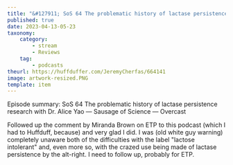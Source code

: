 ```yaml
---
title: "&#127911; SoS 64 The problematic history of lactase persistence research with Dr. Alice Yao — Sausage of Science — Overcast"
published: true
date: 2023-04-13-05-23
taxonomy:
    category:
        - stream
        - Reviews
    tag:
        - podcasts
theurl: https://huffduffer.com/JeremyCherfas/664141
image: artwork-resized.PNG
template: item
---
```


Episode summary: SoS 64 The problematic history of lactase persistence research with Dr. Alice Yao — Sausage of Science — Overcast

Followed up the comment by Miranda Brown on ETP to this podcast (which I had to Huffduff, because) and very glad I did. I was (old white guy warning) completely unaware both of the difficulties with the label "lactose intolerant" and, even more so, with the crazed use being made of lactase persistence by the alt-right. I need to follow up, probably for ETP.

